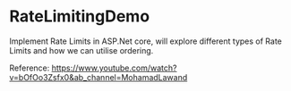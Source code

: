 # RateLimitingDemo

Implement Rate Limits in ASP.Net core, will explore different types of Rate Limits and how we can utilise ordering.


Reference: https://www.youtube.com/watch?v=bOfOo3Zsfx0&ab_channel=MohamadLawand
